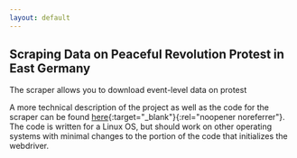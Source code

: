 ```yaml
---
layout: default
---
```


## Scraping Data on Peaceful Revolution Protest in East Germany

The scraper allows you to download event-level data on protest 

A more technical description of the project as well as the code for the scraper can be found [here](https://github.com/leo-bauer/gdr-protest-scraper){:target="_blank"}{:rel="noopener noreferrer"}. The code is written for a Linux OS, but should work on other operating systems with minimal changes to the portion of the code that initializes the webdriver. 
